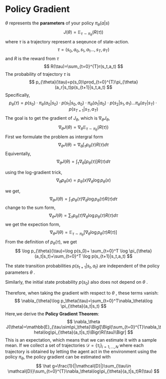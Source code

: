 # Policy Gradient

$\theta$ represents the **parameters** of your policy $\pi_{\theta}(a|s)$
$$
J(\theta)= \mathbb{E}_{\tau \sim \pi_{\theta}}(R(\tau))
$$
where $\tau$ is a trajectory represent a seqeunce of state-action.
$$
\tau=(s_0, a_0, s_1,a_1\dots,s_T,a_T)
$$
 and $R$ is the reward from $\tau$
$$
R(\tau)=\sum_{t=0}^{T}r(s_t,a_t)
$$
The probability of trajectory $\tau$ is 
$$
p_{\theta}(\tau)=p(s_0)\prod_{t=0}^{T}\pi_{\theta}(a_r|s_t)p(s_{t+1}|s_t,a_t)
$$
Specifically,
$$
p_{\theta}(\tau)=p(s_0)\cdot\pi_{\theta}(a_0|s_0)\cdot p(s_1|s_0,a_0)\cdot \pi_{\theta}(a_1|a_0)\cdot p(s_2|s_1,a_1)\dots\pi_{\theta}(a_T|s_{T})\cdot p(s_{T+1}|s_T,a_T)
$$
The goal is to get the gradient of $J_{\theta}$, which is $\nabla_{\theta} J_{\theta}$,
$$
\nabla_{\theta} J(\theta)=\nabla_{\theta}\mathbb{E}_{\tau \sim \pi_{\theta}}(R(\tau))
$$
First we formulate the problem as intergral form
$$
\nabla_{\theta}J(\theta)=\nabla_{\theta}\int_{\tau}p_{\theta}(\tau)R(\tau)d\tau
$$
Equiventally,
$$
\nabla_{\theta}J(\theta)=\int_{\tau}\nabla_{\theta}[p_{\theta}(\tau)]R(\tau)d\tau
$$


using the log-gradient trick,
$$
\nabla_{\theta}p_{\theta}(x)=p_{\theta}(x)\nabla_{\theta}\log p_{\theta}(x)
$$


we get,
$$
\nabla_{\theta}J(\theta)=\int_{\tau}p_\theta(\tau)\nabla_{\theta}\log p_\theta(\tau) R(\tau)d\tau
$$
change to the sum form,
$$
\nabla_{\theta}J(\theta)=\sum_{\tau}p_\theta(\tau)\nabla_{\theta}\log p_\theta(\tau) R(\tau)d\tau
$$
we get the expection form,
$$
\nabla_{\theta}J(\theta)=\mathbb{E}_{\tau \sim \pi_{\theta}}[\nabla_{\theta}\log p_\theta(\tau) R(\tau)]
$$
From the definition of $p_{\theta}(\tau)$, we get
$$
\log p_{\theta}(\tau)=\log p(s_0)+ \sum_{t=0}^T \log \pi_{\theta}(a_t|s_t)+\sum_{t=0}^T \log p(s_{t+1}|s_t,a_t)
$$

The state transition probabilities $p(s_{t+1}|s_t,a_t)$ are independent of the policy parameters $\theta$ .

Similarly, the initial state probability $p(s_0)$ also does not depend on $\theta$ .

Therefore, when taking the gradient with respect to $\theta$ , these terms vanish:
$$
\nabla_{\theta}\log p_\theta(\tau)=\sum_{t=0}^T\nabla_\theta\log \pi_{\theta}(a_t|s_t)
$$
Here,we derive the **Policy Gradient Theorem**:
$$
\nabla_\theta J(\theta)=\mathbb{E}_{\tau\sim\pi_\theta}\Bigl[\Bigl(\sum_{t=0}^{T}\nabla_\theta\log\pi_{\theta}(a_t|s_t)\Bigr)R(\tau)\Bigr]
$$
This is an expectation, which means that we can estimate it with a sample mean. If we collect a set of trajectories $\mathcal{D} = \{\tau_i\}_{i=1,...,N}$  where each trajectory is obtained by letting the agent act in the environment using the policy $\pi_{\theta}$, the policy gradient can be estimated with
$$
\hat g=\frac{1}{|\mathcal{D}|}\sum_{\tau\in \mathcal{D}}\sum_{t=0}^{T}\nabla_\theta\log\pi_{\theta}(a_t|s_t)R(\tau)
$$
